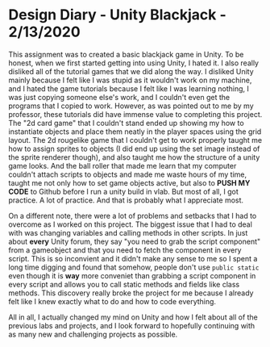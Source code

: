 # Design Diary - Unity Blackjack - 2/13/2020

This assignment was to created a basic blackjack game in Unity. To be honest, when we first started getting into using Unity, I hated it. I also really disliked all of the tutorial games that we did along the way. I disliked Unity mainly because I felt like I was stupid as it wouldn't work on my machine, and I hated the game tutorials because I felt like I was learning nothing, I was just copying someone else's work, and I couldn't even get the programs that I copied to work. However, as was pointed out to me by my professor, these tutorials did have immense value to completing this project. The "2d card game" that I couldn't stand ended up showing my how to instantiate objects and place them neatly in the player spaces using the grid layout. The 2d rougelike game that I couldn't get to work properly taught me how to assign sprites to objects (I did end up using the set image instead of the sprite renderer though), and also taught me how the structure of a unity game looks. And the ball roller that made me learn that my computer couldn't attach scripts to objects and made me waste hours of my time, taught me not only how to set game objects active, but also to **PUSH MY CODE** to Github before I run a unity build in vlab. But most of all, I got practice. A lot of practice. And that is probably what I appreciate most.

On a different note, there were a lot of problems and setbacks that I had to overcome as I worked on this project. The biggest issue that I had to deal with was changing variables and calling methods in other scripts. In just about **every** Unity forum, they say "you need to grab the script component" from a gameobject and that you need to fetch the component in every script. This is so inconvient and it didn't make any sense to me so I spent a long time digging and found that somehow, people don't use `public static` even though it is **way** more conveniet than grabbing a script component in every script and allows you to call static methods and fields like class methods. This discovery really broke the project for me because I already felt like I knew exactly what to do and how to code everything.

All in all, I actually changed my mind on Unity and how I felt about all of the previous labs and projects, and I look forward to hopefully continuing with as many new and challenging projects as possible.